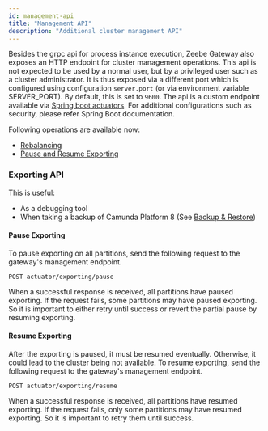 ```yaml
---
id: management-api
title: "Management API"
description: "Additional cluster management API"
---
```


Besides the grpc api for process instance execution, Zeebe Gateway also exposes an HTTP endpoint for cluster management operations. This api is not expected to be used by a normal user, but by a privileged user such as a cluster administrator. It is thus exposed via a different port which is configured using configuration `server.port` (or via environment variable SERVER_PORT). By default, this is set to `9600`. The api is a custom endpoint available via [Spring boot actuators](https://docs.spring.io/spring-boot/docs/2.0.x/reference/html/production-ready-endpoints.html). For additional configurations such as security, please refer Spring Boot documentation.

Following operations are available now:

- [Rebalancing](/self-managed/zeebe-deployment/operations/rebalancing.md)
- [Pause and Resume Exporting](#exporting-api)

### Exporting API

This is useful:

- As a debugging tool
- When taking a backup of Camunda Platform 8 (See [Backup & Restore](/self-managed/backup-restore/backup-and-restore.md))

#### Pause Exporting

To pause exporting on all partitions, send the following request to the gateway's management endpoint.

```
POST actuator/exporting/pause
```

When a successful response is received, all partitions have paused exporting. If the request fails, some partitions may have paused exporting. So it is important to either retry until success or revert the partial pause by resuming exporting.

#### Resume Exporting

After the exporting is paused, it must be resumed eventually. Otherwise, it could lead to the cluster being not available. To resume exporting, send the following request to the gateway's management endpoint.

```
POST actuator/exporting/resume
```

When a successful response is received, all partitions have resumed exporting. If the request fails, only some partitions may have resumed exporting. So it is important to retry them until success.
